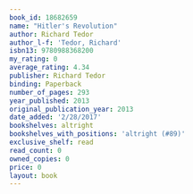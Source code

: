 ```yaml
---
book_id: 18682659
name: "Hitler's Revolution"
author: Richard Tedor
author_l-f: 'Tedor, Richard'
isbn13: 9780988368200
my_rating: 0
average_rating: 4.34
publisher: Richard Tedor
binding: Paperback
number_of_pages: 293
year_published: 2013
original_publication_year: 2013
date_added: '2/28/2017'
bookshelves: altright
bookshelves_with_positions: 'altright (#89)'
exclusive_shelf: read
read_count: 0
owned_copies: 0
price: 0
layout: book
---
```

